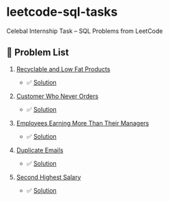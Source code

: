 
# leetcode-sql-tasks

Celebal Internship Task – SQL Problems from LeetCode

## 🔗 Problem List

1. [Recyclable and Low Fat Products](https://leetcode.com/problems/recyclable-and-low-fat-products/)
   - ✅ [Solution](./leetcode.Recyclable%20and%20Low%20Fat%20Products)

2. [Customer Who Never Orders](https://leetcode.com/problems/customers-who-never-order/)
   - ✅ [Solution](./leetcode.Customer%20Who%20Never%20Orders)

3. [Employees Earning More Than Their Managers](https://leetcode.com/problems/employees-earning-more-than-their-managers/)
   - ✅ [Solution](./leetcode.Employees%20Earning%20More%20Than%20Their%20Managers)

4. [Duplicate Emails](https://leetcode.com/problems/duplicate-emails/)
   - ✅ [Solution](./leetcode.Duplicate%20Emails)

5. [Second Highest Salary](https://leetcode.com/problems/second-highest-salary/)
   - ✅ [Solution](./leetcode.Second%20Highest%20Salary)
